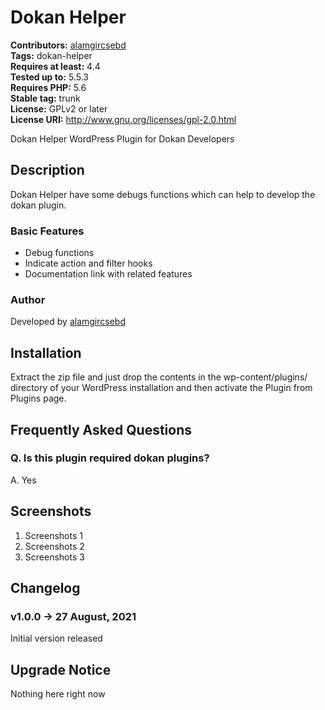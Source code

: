 # Dokan Helper #
**Contributors:** [alamgircsebd](https://profiles.wordpress.org/alamgircsebd)  
**Tags:** dokan-helper  
**Requires at least:** 4.4  
**Tested up to:** 5.5.3  
**Requires PHP:** 5.6  
**Stable tag:** trunk  
**License:** GPLv2 or later  
**License URI:** http://www.gnu.org/licenses/gpl-2.0.html  

Dokan Helper WordPress Plugin for Dokan Developers

## Description ##

Dokan Helper have some debugs functions which can help to develop the dokan plugin.

### Basic Features ###

* Debug functions
* Indicate action and filter hooks
* Documentation link with related features

### Author ###

Developed by [alamgircsebd](https://profiles.wordpress.org/alamgircsebd)

## Installation ##

Extract the zip file and just drop the contents in the wp-content/plugins/ directory of your WordPress installation and then activate the Plugin from Plugins page.

## Frequently Asked Questions ##

### Q. Is this plugin required dokan plugins? ###
A.  Yes

## Screenshots ##

1. Screenshots 1
2. Screenshots 2
3. Screenshots 3

## Changelog ##

### v1.0.0 -> 27 August, 2021 ###

Initial version released

## Upgrade Notice ##

Nothing here right now
